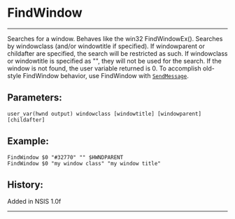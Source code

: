 # FindWindow

---

Searches for a window. Behaves like the win32 FindWindowEx(). Searches by windowclass (and/or windowtitle if specified). If windowparent or childafter are specified, the search will be restricted as such. If windowclass or windowtitle is specified as "", they will not be used for the search. If the window is not found, the user variable returned is 0. To accomplish old-style FindWindow behavior, use FindWindow with [`SendMessage`][1].

## Parameters:

    user_var(hwnd output) windowclass [windowtitle] [windowparent] [childafter]

## Example:

	FindWindow $0 "#32770" "" $HWNDPARENT
	FindWindow $0 "my window class" "my window title"

## History:

Added in NSIS 1.0f

---

[1]: SendMessage.md